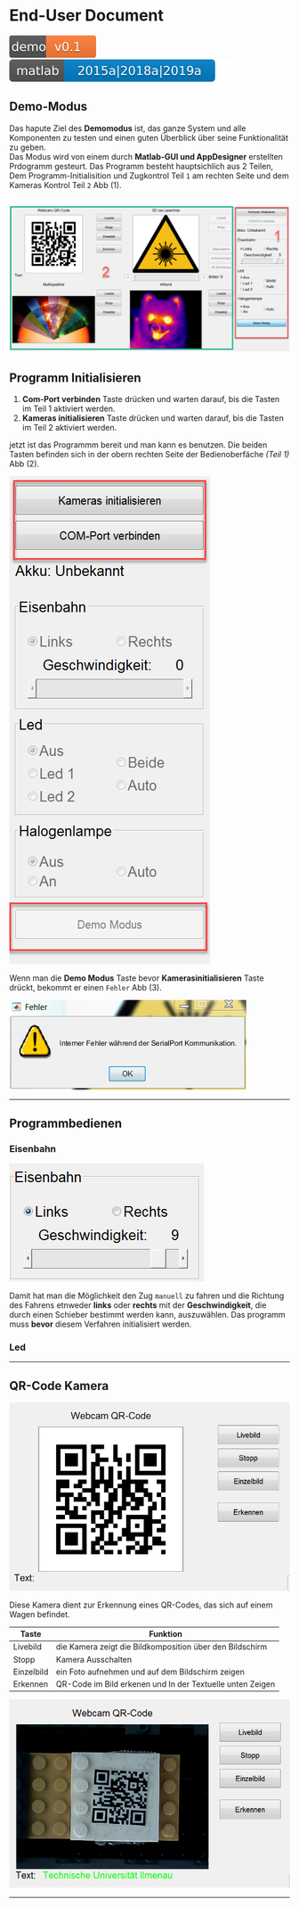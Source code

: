 # End-User Document 
![Demo-Ver](svgs/demov1.svg)
![Matlab-Ver](svgs/versions.svg)
## **Demo-Modus**

Das hapute Ziel des **Demomodus** ist, das ganze System und alle Komponenten zu testen und einen guten Überblick über seine Funktionalität zu geben.  
Das Modus wird von einem durch **Matlab-GUI und AppDesigner** erstellten Prdogramm gesteurt.
Das Programm besteht hauptsichlich aus 2 Teilen, Dem Programm-Initialisition und Zugkontrol Teil `1` am rechten Seite und dem Kameras Kontrol Teil `2` Abb (1).

![Abb1](images\oberflacheAktiv.PNG  "Nutzer Bedienoberfläche")
---

## **Programm Initialisieren**
1. **Com-Port verbinden** Taste drücken und warten darauf, bis die Tasten im Teil 1 aktiviert werden.
2. **Kameras initialisieren** Taste drücken und warten darauf, bis die Tasten im Teil 2 aktiviert werden. 
    
jetzt ist das Programmm bereit und man kann es benutzen. Die beiden Tasten befinden sich in der obern rechten Seite der Bedienoberfäche *(Teil 1)* Abb (2).
<!--
Das Programm muss initialisiert werden, indem man erst die **COM-Port verbinden** Taste drückt. Dann wird die **Demo Modus** Taste aktiviert. danach muss die **Kameras initialisieren** Taste gedrückt werden. Die beiden Tasten befinden sich in der oberern rechten Seite von der Bedienoberfläche *(Teil 1)* Abb (2). Es dauert ungefähr 10 Sekunden, bevor das System bereit ist.  
-->

![Abb2](images\kontro1.png "Kontrol 1")  

Wenn man die **Demo Modus** Taste bevor **Kamerasinitialisieren** Taste drückt, bekommt er einen `Fehler` Abb (3).

![Abb3](images\demoFehler.PNG "Fehler") 

---
## **Programmbedienen**
### **Eisenbahn**
![EISENBAHN](images\Eisbahn.PNG)  

Damit hat man die Möglichkeit den Zug `manuell` zu fahren und die Richtung des Fahrens etnweder **links** oder **rechts** mit der **Geschwindigkeit**, die durch einen Schieber bestimmt werden kann, auszuwählen.
Das programm muss **bevor** diesem Verfahren initialisiert werden.   

### **Led**


---

## **QR-Code Kamera**

![Abb3](images\QR1.png "QR code Kamera")  

Diese Kamera dient zur Erkennung eines QR-Codes, das sich auf einem Wagen befindet.

| Taste      | Funktion                                                  |
| ---------- | --------------------------------------------------------- |
| Livebild   | die Kamera zeigt die Bildkomposition über den Bildschirm  |
| Stopp      | Kamera Ausschalten                                        |
| Einzelbild | ein Foto aufnehmen und auf dem Bildschirm zeigen          |
| Erkennen   | QR-Code im Bild erkenen und In der Textuelle unten Zeigen |

![Abb3](images\QRerkennen.png "QR code erkennen")  

---
